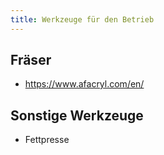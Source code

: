 ```yaml
---
title: Werkzeuge für den Betrieb
---
```


## Fräser

* <https://www.afacryl.com/en/>

## Sonstige Werkzeuge

* Fettpresse
